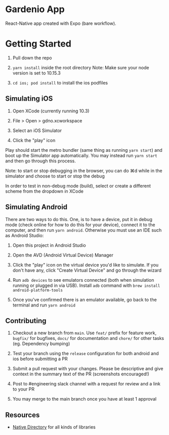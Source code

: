 # Gardenio App

React-Native app created with Expo (bare workflow).

# Getting Started

1. Pull down the repo

2. `yarn install` inside the root directory
    Note: Make sure your node version is set to 10.15.3

3. `cd ios; pod install` to install the ios podfiles

## Simulating iOS

1. Open XCode (currently running 10.3)

2. File > Open > gdno.xcworkspace

3. Select an iOS Simulator

4. Click the "play" icon

Play should start the metro bundler (same thing as running `yarn start`) and boot up the Simulator app automatically. You may instead run `yarn start` and then go through this process.

Note: to start or stop debugging in the browser, you can do ⌘d while in the simulator and choose to start or stop the debug

In order to test in non-debug mode (build), select or create a different scheme from the dropdown in XCode

## Simulating Android

There are two ways to do this. One, is to have a device, put it in debug mode (check online for how to do this for your device), connect it to the computer, and then run `yarn android`. Otherwise you must use an IDE such as Android Studio:

1. Open this project in Android Studio

2. Open the AVD (Android Virtual Device) Manager

3. Click the "play" icon on the virtual device you'd like to simulate. If you don't have any, click "Create Virtual Device" and go through the wizard

4. Run `adb devices` to see emulators connected (both when simulation running or plugged in via USB). Install `adb` command with `brew install android-platform-tools`

5. Once you've confirmed there is an emulator available, go back to the terminal and run `yarn android`

## Contributing

1. Checkout a new branch from `main`. Use `feat/` prefix for feature work, `bugfix/` for bugfixes, `docs/` for documentation and `chore/` for other tasks (eg. Dependency bumping)

2. Test your branch using the `release` configuration for both android and ios before submitting a PR

3. Submit a pull request with your changes. Please be descriptive and give context in the summary text of the PR (screenshots encouraged!)

4. Post to #engineering slack channel with a request for review and a link to your PR

5. You may merge to the main branch once you have at least 1 approval

## Resources

* [Native Directory](https://www.native.directory/) for all kinds of libraries
